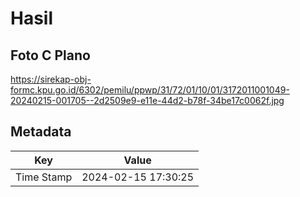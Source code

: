 # Hasil

## Foto C Plano

https://sirekap-obj-formc.kpu.go.id/6302/pemilu/ppwp/31/72/01/10/01/3172011001049-20240215-001705--2d2509e9-e11e-44d2-b78f-34be17c0062f.jpg


## Metadata

| Key        | Value               |
| ---------- | ------------------- |
| Time Stamp | 2024-02-15 17:30:25 |



